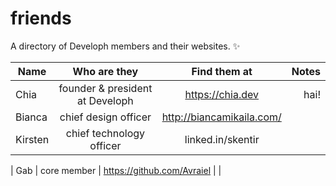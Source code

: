 # friends
A directory of Developh members and their websites. ✨


| Name          |  Who are they | Find them at | Notes  |
| ------------- |:-------------:|:------------:| ------:|
| Chia          | founder & president at Developh | https://chia.dev | hai! |
| Bianca          | chief design officer | http://biancamikaila.com/ |  |
| Kirsten          | chief technology officer | linked.in/skentir |  |

| Gab          | core member | https://github.com/Avraiel |  |